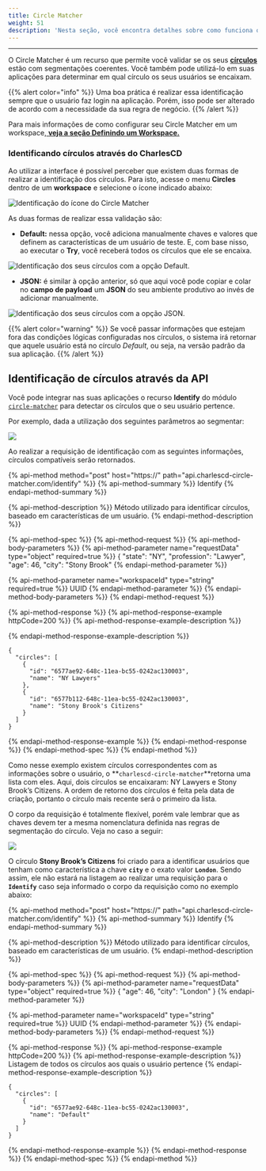 ```yaml
---
title: Circle Matcher
weight: 51
description: 'Nesta seção, você encontra detalhes sobre como funciona o Circle Matcher.'
---
```


---

O Circle Matcher é um recurso que permite você validar se os seus [**círculos**](circulo) estão com segmentações coerentes. Você também pode utilizá-lo em suas aplicações para determinar em qual círculo os seus usuários se encaixam.

{{% alert color="info" %}}
Uma boa prática é realizar essa identificação sempre que o usuário faz login na aplicação. Porém, isso pode ser alterado de acordo com a necessidade da sua regra de negócio.
{{% /alert %}}

Para mais informações de como configurar seu Circle Matcher em um workspace,[ **veja a seção Definindo um Workspace.**](../primeiros-passos/definindo-workspace/circle-matcher)

### Identificando círculos através do CharlesCD

Ao utilizar a interface é possível perceber que existem duas formas de realizar a identificação dos círculos. Para isto, acesse o menu **Circles** dentro de um **workspace** e selecione o ícone indicado abaixo:

![Identifica&#xE7;&#xE3;o do &#xED;cone do Circle Matcher](/docs-charles/chrome-capture%20%281%29.jpg)

As duas formas de realizar essa validação são:

* **Default:** nessa opção, você adiciona manualmente chaves e valores que definem as características de um usuário de teste. E, com base nisso, ao executar o **Try**, você receberá todos os círculos que ele se encaixa.  

![Identifica&#xE7;&#xE3;o dos seus c&#xED;rculos com a op&#xE7;&#xE3;o Default.](/docs-charles/circle-matcher-default%20%281%29.gif)

* **JSON:** é similar à opção anterior, só que aqui você pode copiar e colar no **campo de payload** um **JSON** do seu ambiente produtivo ao invés de adicionar manualmente.

![Identifica&#xE7;&#xE3;o dos seus c&#xED;rculos com a op&#xE7;&#xE3;o JSON.](/docs-charles/circle-matcher-json%20%281%29.gif)

{{% alert color="warning" %}}
Se você passar informações que estejam fora das condições lógicas configuradas nos círculos, o sistema irá retornar que aquele usuário está no círculo _Default_, ou seja, na versão padrão da sua aplicação.
{{% /alert %}}

## Identificação de círculos através da API

Você pode integrar nas suas aplicações o recurso **Identify** do módulo [`circle-matcher`](https://github.com/ZupIT/charlescd/tree/master/circle-matcher) para detectar os círculos que o seu usuário pertence.

Por exemplo, dada a utilização dos seguintes parâmetros ao segmentar:

![](https://lh6.googleusercontent.com/q573-961WtpntVK8NfXXvPgzSPrxLwxjx3QXRqM3vBlHFM8nAoDkpn1KD26Zfw3_wJtjnhVldYcwRUUzhbveEvqJz6n16NQFkxi0S3hh8rk6Y7OUmWtnBOl_qJekzoymQ64mFF8k)

Ao realizar a requisição de identificação com as seguintes informações, círculos compatíveis serão retornados.

{% api-method method="post" host="https://" path="api.charlescd-circle-matcher.com/identify" %}}
{% api-method-summary %}}
Identify
{% endapi-method-summary %}}

{% api-method-description %}}
Método utilizado para identificar círculos, baseado em características de um usuário.
{% endapi-method-description %}}

{% api-method-spec %}}
{% api-method-request %}}
{% api-method-body-parameters %}}
{% api-method-parameter name="requestData" type="object" required=true %}}
{ "state": "NY", "profession": "Lawyer", "age": 46, "city": "Stony Brook"
{% endapi-method-parameter %}}

{% api-method-parameter name="workspaceId" type="string" required=true %}}
UUID
{% endapi-method-parameter %}}
{% endapi-method-body-parameters %}}
{% endapi-method-request %}}

{% api-method-response %}}
{% api-method-response-example httpCode=200 %}}
{% api-method-response-example-description %}}

{% endapi-method-response-example-description %}}

```text
{
  "circles": [
    {
      "id": "6577ae92-648c-11ea-bc55-0242ac130003",
      "name": "NY Lawyers"
    },
    {
      "id": "6577b112-648c-11ea-bc55-0242ac130003",
      "name": "Stony Brook's Citizens"
    }
  ]
}
```
{% endapi-method-response-example %}}
{% endapi-method-response %}}
{% endapi-method-spec %}}
{% endapi-method %}}

Como nesse exemplo existem círculos correspondentes com as informações sobre o usuário, o **`charlescd-circle-matcher`**retorna uma lista com eles. Aqui, dois círculos se encaixaram: NY Lawyers e Stony Brook’s Citizens. A ordem de retorno dos círculos é feita pela data de criação, portanto o círculo mais recente será o primeiro da lista.

O corpo da requisição é totalmente flexível, porém vale lembrar que as chaves devem ter a mesma nomenclatura definida nas regras de segmentação do círculo. Veja no caso a seguir:

![](https://lh3.googleusercontent.com/FdPVIHDFeYJCkC_6Y1P3ZOBSqmNlGkl9q2_XyIayNKQo2Mp9IXBY7PzvpzW0Mej1P9Ox8AG12QiA1H0w5uozWP1UYWafcfwXLKBOf3G-ObIVoPHtYGOlWd5Ju01uLuScqtCn8qQ1)

O círculo **Stony Brook’s Citizens** foi criado para a identificar usuários que tenham como característica a chave **`city`** e o exato valor **`London`**. Sendo assim, ele não estará na listagem ao realizar uma requisição para o **`Identify`** caso seja informado o corpo da requisição como no exemplo abaixo:

{% api-method method="post" host="https://" path="api.charlescd-circle-matcher.com/identify" %}}
{% api-method-summary %}}
Identify
{% endapi-method-summary %}}

{% api-method-description %}}
Método utilizado para identificar círculos, baseado em características de um usuário.
{% endapi-method-description %}}

{% api-method-spec %}}
{% api-method-request %}}
{% api-method-body-parameters %}}
{% api-method-parameter name="requestData" type="object" required=true %}}
{ "age": 46, "city": "London" }
{% endapi-method-parameter %}}

{% api-method-parameter name="workspaceId" type="string" required=true %}}
UUID
{% endapi-method-parameter %}}
{% endapi-method-body-parameters %}}
{% endapi-method-request %}}

{% api-method-response %}}
{% api-method-response-example httpCode=200 %}}
{% api-method-response-example-description %}}
Listagem de todos os círculos aos quais o usuário pertence
{% endapi-method-response-example-description %}}

```
{
  "circles": [
    {
      "id": "6577ae92-648c-11ea-bc55-0242ac130003",
      "name": "Default"
    }
  ]
}
```
{% endapi-method-response-example %}}
{% endapi-method-response %}}
{% endapi-method-spec %}}
{% endapi-method %}}
